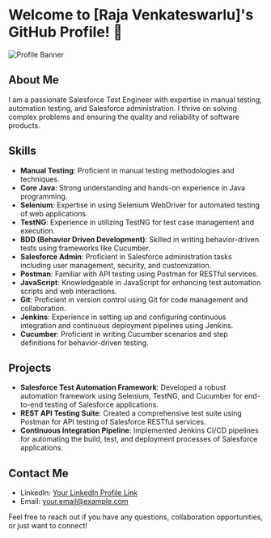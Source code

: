 # Welcome to [Raja Venkateswarlu]'s GitHub Profile! 👋

![Profile Banner](https://www.google.com/url?sa=i&url=https%3A%2F%2Fwww.linkedin.com%2Fposts%2Fmarkbenliyan_internship-salesforce-coding-activity-7112884102516678656--iKB&psig=AOvVaw3azyIHrFNQfpFBf2coo8MD&ust=1708498352444000&source=images&cd=vfe&opi=89978449&ved=0CBIQjRxqFwoTCMCuk72quYQDFQAAAAAdAAAAABAE)

## About Me
I am a passionate Salesforce Test Engineer with expertise in manual testing, automation testing, and Salesforce administration. I thrive on solving complex problems and ensuring the quality and reliability of software products.

## Skills

- **Manual Testing**: Proficient in manual testing methodologies and techniques.
- **Core Java**: Strong understanding and hands-on experience in Java programming.
- **Selenium**: Expertise in using Selenium WebDriver for automated testing of web applications.
- **TestNG**: Experience in utilizing TestNG for test case management and execution.
- **BDD (Behavior Driven Development)**: Skilled in writing behavior-driven tests using frameworks like Cucumber.
- **Salesforce Admin**: Proficient in Salesforce administration tasks including user management, security, and customization.
- **Postman**: Familiar with API testing using Postman for RESTful services.
- **JavaScript**: Knowledgeable in JavaScript for enhancing test automation scripts and web interactions.
- **Git**: Proficient in version control using Git for code management and collaboration.
- **Jenkins**: Experience in setting up and configuring continuous integration and continuous deployment pipelines using Jenkins.
- **Cucumber**: Proficient in writing Cucumber scenarios and step definitions for behavior-driven testing.

## Projects

- **Salesforce Test Automation Framework**: Developed a robust automation framework using Selenium, TestNG, and Cucumber for end-to-end testing of Salesforce applications.
- **REST API Testing Suite**: Created a comprehensive test suite using Postman for API testing of Salesforce RESTful services.
- **Continuous Integration Pipeline**: Implemented Jenkins CI/CD pipelines for automating the build, test, and deployment processes of Salesforce applications.

## Contact Me

- LinkedIn: [Your LinkedIn Profile Link](https://www.linkedin.com/in/your-profile)
- Email: your.email@example.com

Feel free to reach out if you have any questions, collaboration opportunities, or just want to connect!





